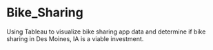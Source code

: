 # Bike_Sharing
Using Tableau to visualize bike sharing app data and determine if bike sharing in Des Moines, IA is a viable investment. 
